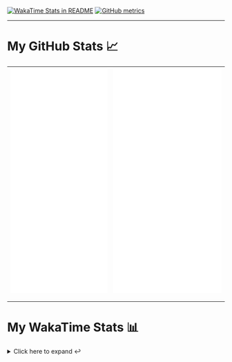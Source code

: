 [![WakaTime Stats in README](https://github.com/LOsioChico/LOsioChico/actions/workflows/waka.yml/badge.svg)](https://github.com/LOsioChico/LOsioChico/actions/workflows/waka.yml) [![GitHub metrics](https://github.com/LOsioChico/LOsioChico/actions/workflows/metrics.yml/badge.svg)](https://github.com/LOsioChico/LOsioChico/actions/workflows/metrics.yml)

---

# My GitHub Stats 📈

| ![](./assets/metrics.svg) | ![](./assets/metrics2.svg) |
| ------------------------- | -------------------------- |

---

# My WakaTime Stats 📊

<details>
<summary>Click here to expand ↩️</summary>
<br>

<!--START_SECTION:waka-->
![Code Time](http://img.shields.io/badge/Code%20Time-1%2C916%20hrs%2017%20mins-blue)

![Lines of code](https://img.shields.io/badge/From%20Hello%20World%20I%27ve%20Written-379.8%20thousand%20lines%20of%20code-blue)

**🐱 My GitHub Data** 

> 📦 622.7 kB Used in GitHub's Storage 
 > 
> 🚫 Not Opted to Hire
 > 
> 📜 26 Public Repositories 
 > 
> 🔑 32 Private Repositories 
 > 
**I'm a Night 🦉** 

```text
🌞 Morning                597 commits         ███░░░░░░░░░░░░░░░░░░░░░░   13.85 % 
🌆 Daytime                1352 commits        ████████░░░░░░░░░░░░░░░░░   31.35 % 
🌃 Evening                1472 commits        █████████░░░░░░░░░░░░░░░░   34.14 % 
🌙 Night                  891 commits         █████░░░░░░░░░░░░░░░░░░░░   20.66 % 
```
📅 **I'm Most Productive on Thursday** 

```text
Monday                   600 commits         ███░░░░░░░░░░░░░░░░░░░░░░   13.91 % 
Tuesday                  648 commits         ████░░░░░░░░░░░░░░░░░░░░░   15.03 % 
Wednesday                488 commits         ███░░░░░░░░░░░░░░░░░░░░░░   11.32 % 
Thursday                 789 commits         █████░░░░░░░░░░░░░░░░░░░░   18.30 % 
Friday                   665 commits         ████░░░░░░░░░░░░░░░░░░░░░   15.42 % 
Saturday                 743 commits         ████░░░░░░░░░░░░░░░░░░░░░   17.23 % 
Sunday                   379 commits         ██░░░░░░░░░░░░░░░░░░░░░░░   08.79 % 
```


📊 **This Week I Spent My Time On** 

```text
💬 Programming Languages: 
JSON                     1 hr 29 mins        ███████░░░░░░░░░░░░░░░░░░   29.74 % 
Scala                    1 hr 1 min          █████░░░░░░░░░░░░░░░░░░░░   20.48 % 
TypeScript               40 mins             ███░░░░░░░░░░░░░░░░░░░░░░   13.41 % 
Markdown                 33 mins             ███░░░░░░░░░░░░░░░░░░░░░░   11.11 % 
Python                   28 mins             ██░░░░░░░░░░░░░░░░░░░░░░░   09.48 % 
```

**I Mostly Code in TypeScript** 

```text
TypeScript               31 repos            █████████████░░░░░░░░░░░░   51.67 % 
Scala                    8 repos             ███░░░░░░░░░░░░░░░░░░░░░░   13.33 % 
CSS                      5 repos             ██░░░░░░░░░░░░░░░░░░░░░░░   08.33 % 
Python                   3 repos             █░░░░░░░░░░░░░░░░░░░░░░░░   05.00 % 
Java                     2 repos             █░░░░░░░░░░░░░░░░░░░░░░░░   03.33 % 
```




 Last Updated on 16/12/2024 01:09:22 UTC
<!--END_SECTION:waka-->

## </details>

